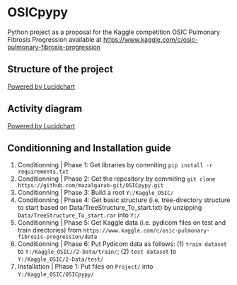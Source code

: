 # OSICpypy
Python project as a proposal for the Kaggle competition OSIC Pulmonary Fibrosis Progression available at https://www.kaggle.com/c/osic-pulmonary-fibrosis-progression

## Structure of the project

[Powered by Lucidchart](https://lucid.app/publicSegments/view/e2e5459f-ec5b-402d-b229-996608c53945/image.png)

## Activity diagram

[Powered by Lucidchart](https://lucid.app/publicSegments/view/c03a61ce-5d1c-4e7f-9fcd-f62e444996c1/image.png)

## Conditionning and Installation guide

1. Conditionning | Phase 1: Get libraries by commiting `pip install -r requirements.txt`
2. Conditionning | Phase 2: Get the repository by commiting `git clone https://github.com/mazalgarab-git/OSICpypy.git`
3. Conditionning | Phase 3: Build a root `Y:/Kaggle_OSIC/`
4. Conditionning | Phase 4: Get basic structure (i.e. tree-directory structure to start based on Data/TreeStructure_To_start.txt) by unzipping `Data/TreeStructure_To_start.rar` into `Y:/`
5. Conditionning | Phase 5: Get Kaggle data (i.e. pydicom files on test and train directories) from `https://www.kaggle.com/c/osic-pulmonary-fibrosis-progression/data`
6. Conditionning | Phase 6: Put Pydicom data as follows: (1) `train dataset` to `Y:/Kaggle_OSIC//2-Data/train/`; (2) `test dataset` to `Y:/Kaggle_OSIC/2-Data/test/`
7. Installation | Phase 1: Put files on `Project/` into `Y:/Kaggle_OSIC/OSICpypy/`
